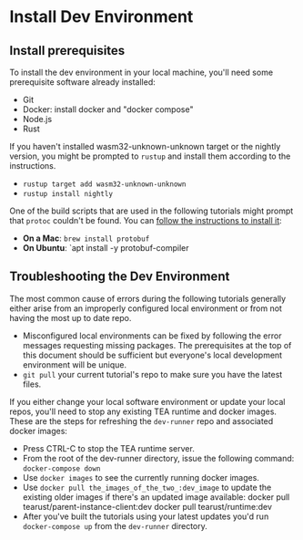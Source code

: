 # Install Dev Environment

## Install prerequisites
To install the dev environment in your local machine, you'll need some prerequisite software already installed:

- Git
- Docker: install docker and "docker compose"
- Node.js
- Rust

If you haven't installed wasm32-unknown-unknown target or the nightly version, you might be prompted to `rustup` and install them according to the instructions.

- `rustup target add wasm32-unknown-unknown`
- `rustup install nightly`

One of the build scripts that are used in the following tutorials might prompt that `protoc` couldn't be found. You can [follow the instructions to install it](https://grpc.io/docs/protoc-installation/#install-using-a-package-manager):

- **On a Mac**: `brew install protobuf`
- **On Ubuntu**: `apt install -y protobuf-compiler

## Troubleshooting the Dev Environment
The most common cause of errors during the following tutorials generally either arise from an improperly configured local environment or from not having the most up to date repo.

- Misconfigured local environments can be fixed by following the error messages requesting missing packages. The prerequisites at the top of this document should be sufficient but everyone's local development environment will be unique.
- `git pull` your current tutorial's repo to make sure you have the latest files.

If you either change your local software environment or update your local repos, you'll need to stop any existing TEA runtime and docker images.  These are the steps for refreshing the `dev-runner` repo and associated docker images:

- Press CTRL-C to stop the TEA runtime server.
- From the root of the dev-runner directory, issue the following command: `docker-compose down`
-  Use `docker images` to see the currently running docker images. 
- Use `docker pull the_images_of_the_two_:dev_image` to update the existing older images  if there's an updated image available:
	docker pull tearust/parent-instance-client:dev
	docker pull tearust/runtime:dev
- After you've built the tutorials using your latest updates you'd run `docker-compose up` from the `dev-runner` directory.